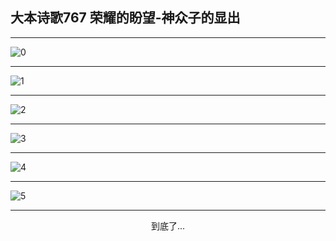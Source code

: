 
## 大本诗歌767 荣耀的盼望-神众子的显出
        
<div id="aplayer0"></div>

<div id="aplayer1"></div>

<div id="aplayer2"></div>

---

<img alt="0" data-original="https://cdn.jsdelivr.net/gh/k34869/shi/data/d0766/0">

---

<img alt="1" data-original="https://cdn.jsdelivr.net/gh/k34869/shi/data/d0766/1">

---

<img alt="2" data-original="https://cdn.jsdelivr.net/gh/k34869/shi/data/d0766/2">

---

<img alt="3" data-original="https://cdn.jsdelivr.net/gh/k34869/shi/data/d0766/3">

---

<img alt="4" data-original="https://cdn.jsdelivr.net/gh/k34869/shi/data/d0766/4">

---

<img alt="5" data-original="https://cdn.jsdelivr.net/gh/k34869/shi/data/d0766/5">

---

<p style="text-align: center">到底了...</p>

<script src="/js/dist-view.js"></script>

<script>
MAIN.id = 'd0766';
        
const ap0 = new APlayer({
    container: document.getElementById('aplayer0'),
    volume: 1,
    loop: 'none',
    preload: 'none',
    audio: [{
        name: '大本诗歌767.mp3',
        artist: '大本诗歌',
        url: 'https://res.wx.qq.com/voice/getvoice?mediaid=MzI0NTk3MDM5M18yMjQ3NDk4NzI1',
        cover: '/favicon'
    }]
});
const ap1 = new APlayer({
    container: document.getElementById('aplayer1'),
    volume: 1,
    loop: 'none',
    preload: 'none',
    audio: [{
        name: '大本诗歌767第一节领唱.mp3',
        artist: '大本诗歌',
        url: 'https://res.wx.qq.com/voice/getvoice?mediaid=MzI0NTk3MDM5M18yMjQ3NDk4NzI2',
        cover: '/favicon'
    }]
});
const ap2 = new APlayer({
    container: document.getElementById('aplayer2'),
    volume: 1,
    loop: 'none',
    preload: 'none',
    audio: [{
        name: '大本诗歌767教唱版.mp3',
        artist: '大本诗歌',
        url: 'https://res.wx.qq.com/voice/getvoice?mediaid=MzI0NTk3MDM5M18yMjQ3NDk4NzI3',
        cover: '/favicon'
    }]
});
</script>
